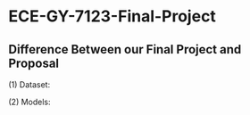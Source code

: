 # ECE-GY-7123-Final-Project
##  Difference Between our Final Project and Proposal

(1) Dataset:

(2) Models:

